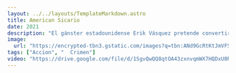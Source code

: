 ```yaml
---
layout: ../../layouts/TemplateMarkdown.astro
title: American Sicario
date: 2021
description: "El gánster estadounidense Erik Vásquez pretende convertirse en el jefe de jefes del hampa mexicana, pero, para lograrlo, deberá combatir tanto contra sus enemigos como contra sus aliados."
image:
  url: "https://encrypted-tbn3.gstatic.com/images?q=tbn:ANd9GcRtKtJmVFSU6OH2vreOnYQ5w-obrQgD7_j3eim6MYhc9W7-j4HT"
tags: ["Accion", "  Crimen"]
video: "https://drive.google.com/file/d/1SgvQwQQ8qtOA43zxnvqmWX7HQDxU0RrD/preview"
---
```

